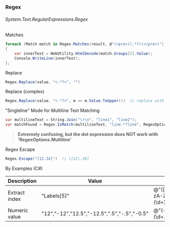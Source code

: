 ### Regex
###### System.Text.RegularExpressions.Regex

Matches
``` csharp
foreach (Match match in Regex.Matches(result, @"(<pre>)(.*?)(</pre>)"))  // cannot use 'var' here..
{
    var innerText = WebUtility.HtmlDecode(match.Groups[2].Value);
    Console.WriteLine(innerText);
};
```

Replace
``` csharp
Regex.Replace(value, "<.*?>", "")
```

Replace (complex)
``` csharp
Regex.Replace(value, "<.*?>", m => m.Value.ToUpper())  // replace with all caps
```

"Singleline" Mode for Multiline Text Matching
``` csharp
var multilineText = String.Join("\r\n", "line1", "line2");
var matchFound = Regex.IsMatch(multilineText, "line.*?line", RegexOptions.Singleline);  // true  
```

> **Extremely confusing, but the dot expression does NOT work with 'RegexOptions.Multiline'**

Regex Escape
``` csharp
Regex.Escape("[12.34]")  // \[12\.34]
```

By Examples (C#)

|Description|Value|Pattern|Result|
|-----|-----|-----|-----|
|Extract index|"Labels[5]"|@"([a-zA-Z_][a-zA-Z0-9_]*\\[)(\d+)(\\])$"|"5"|
|Numeric value|"12","-12","12.5","-12.5",".5","-.5","-0.5"|@"(-\|)(\d+\.\d+\|\.\d+\|\d+)"|"12","-12","12.5","-12.5",".5","-.5","-0.5"|

